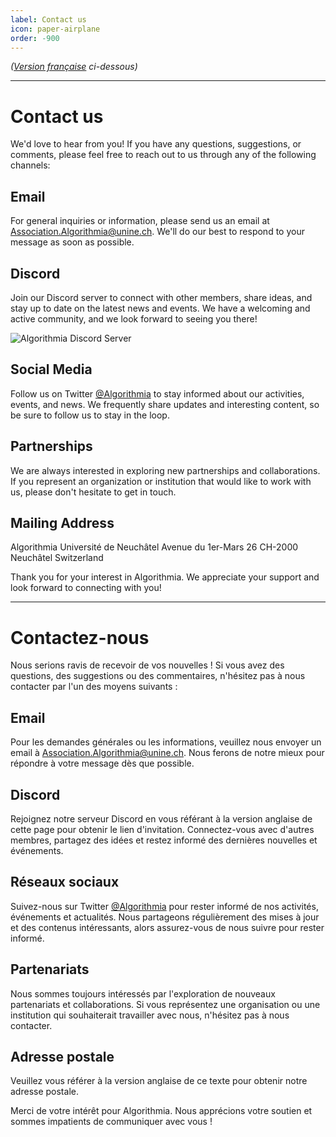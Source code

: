 ```yaml
---
label: Contact us
icon: paper-airplane
order: -900
---
```

*([Version française](#vf) ci-dessous)*

---

# Contact us
We'd love to hear from you! If you have any questions, suggestions, or comments, please feel free to reach out to us through any of the following channels:

## Email
For general inquiries or information, please send us an email at Association.Algorithmia@unine.ch. We'll do our best to respond to your message as soon as possible.

## Discord
Join our Discord server to connect with other members, share ideas, and stay up to date on the latest news and events. We have a welcoming and active community, and we look forward to seeing you there!

![Algorithmia Discord Server](https://discordapp.com/api/guilds/1015265175147905134/widget.png?style=banner3)

## Social Media
Follow us on Twitter [@Algorithmia](https://twitter.com/algorithmia) to stay informed about our activities, events, and news. We frequently share updates and interesting content, so be sure to follow us to stay in the loop.

## Partnerships
We are always interested in exploring new partnerships and collaborations. If you represent an organization or institution that would like to work with us, please don't hesitate to get in touch.

## Mailing Address
Algorithmia
Université de Neuchâtel
Avenue du 1er-Mars 26
CH-2000 Neuchâtel
Switzerland

Thank you for your interest in Algorithmia. We appreciate your support and look forward to connecting with you!

---

# <a id="vf"></a>Contactez-nous
Nous serions ravis de recevoir de vos nouvelles ! Si vous avez des questions, des suggestions ou des commentaires, n'hésitez pas à nous contacter par l'un des moyens suivants :

## Email
Pour les demandes générales ou les informations, veuillez nous envoyer un email à Association.Algorithmia@unine.ch. Nous ferons de notre mieux pour répondre à votre message dès que possible.

## Discord
Rejoignez notre serveur Discord en vous référant à la version anglaise de cette page pour obtenir le lien d'invitation. Connectez-vous avec d'autres membres, partagez des idées et restez informé des dernières nouvelles et événements.

## Réseaux sociaux
Suivez-nous sur Twitter [@Algorithmia](https://twitter.com/algorithmia) pour rester informé de nos activités, événements et actualités. Nous partageons régulièrement des mises à jour et des contenus intéressants, alors assurez-vous de nous suivre pour rester informé.

## Partenariats
Nous sommes toujours intéressés par l'exploration de nouveaux partenariats et collaborations. Si vous représentez une organisation ou une institution qui souhaiterait travailler avec nous, n'hésitez pas à nous contacter.

## Adresse postale
Veuillez vous référer à la version anglaise de ce texte pour obtenir notre adresse postale.

Merci de votre intérêt pour Algorithmia. Nous apprécions votre soutien et sommes impatients de communiquer avec vous !